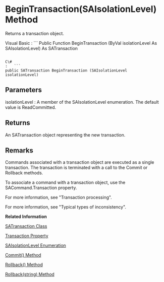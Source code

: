 <!-- loio3c1142116c5f1014ba94ea1487e95731 -->

# BeginTransaction\(SAIsolationLevel\) Method

Returns a transaction object.



Visual Basic
:   ```
Public Function BeginTransaction (ByVal isolationLevel As SAIsolationLevel) As SATransaction
```

C\#
:   ```
public SATransaction BeginTransaction (SAIsolationLevel isolationLevel)
```



## Parameters

isolationLevel
:   A member of the SAIsolationLevel enumeration. The default value is ReadCommitted.



## Returns

An SATransaction object representing the new transaction.



## Remarks

Commands associated with a transaction object are executed as a single transaction. The transaction is terminated with a call to the Commit or Rollback methods.

To associate a command with a transaction object, use the SACommand.Transaction property.

For more information, see "Transaction processing".

For more information, see "Typical types of inconsistency".

**Related Information**  


[SATransaction Class](satransaction-class-3c1f791.md "Represents a SQL transaction.")

[Transaction Property](transaction-property-3c0fe5b.md "Specifies the SATransaction object in which the SACommand executes.")

[SAIsolationLevel Enumeration](saisolationlevel-enumeration-3c1f80b.md "Specifies database server isolation levels.")

[Commit\(\) Method](commit-method-3c1eff8.md "Commits the database transaction.")

[Rollback\(\) Method](rollback-method-3c1f40f.md "Rolls back a transaction from a pending state.")

[Rollback\(string\) Method](rollback-string-method-3c1f48c.md "Rolls back a transaction from a pending state.")

